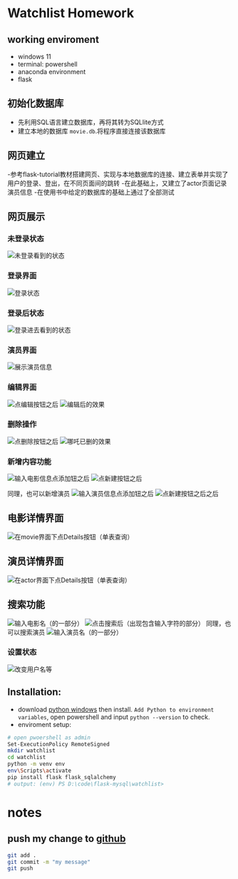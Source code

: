 
# Watchlist Homework
## working enviroment
- windows 11
- terminal: powershell
- anaconda environment
- flask

## 初始化数据库
- 先利用SQL语言建立数据库，再将其转为SQLlite方式
- 建立本地的数据库 `movie.db`.将程序直接连接该数据库

## 网页建立
-参考flask-tutorial教材搭建网页、实现与本地数据库的连接、建立表单并实现了用户的登录、登出，在不同页面间的跳转
-在此基础上，又建立了actor页面记录演员信息
-在使用书中给定的数据库的基础上通过了全部测试

## 网页展示

### 未登录状态
![未登录看到的状态](./screenshots/logout.png)

### 登录界面
![登录状态](./screenshots/login.png)

### 登录后状态
![登录进去看到的状态](./screenshots/login_state.png)

### 演员界面
![展示演员信息](./screenshots/actor_state.png)

### 编辑界面
![点编辑按钮之后](./screenshots/edit1.png)
![编辑后的效果](./screenshots/edit2.png)

### 删除操作
![点删除按钮之后](./screenshots/delete.png)
![哪吒已删的效果](./screenshots/delete2.png)

### 新增内容功能
![输入电影信息点添加钮之后](./screenshots/add1.png)
![点新建按钮之后](./screenshots/add2.png)

同理，也可以新增演员
![输入演员信息点添加钮之后](./screenshots/add_acotr1.png)
![点新建按钮之后之后](./screenshots/add_acotr2.png)
## 电影详情界面
![在movie界面下点Details按钮（单表查询）](./screenshots/movie_details.png)

## 演员详情界面
![在actor界面下点Details按钮（单表查询）](./screenshots/actor_details.png)

## 搜索功能
![输入电影名（的一部分）](./screenshots/search1.png)
![点击搜索后（出现包含输入字符的部分）](./screenshots/search2.png)
同理，也可以搜索演员
![输入演员名（的一部分）](./screenshots/search_actor1.png)
### 设置状态
![改变用户名等](./screenshots/settings.png)


## Installation:
- download [python windows](https://www.python.org/ftp/python/3.12.0/python-3.12.0-amd64.exe) then install. `Add Python to environment variables`, open powershell and input `python --version` to check.
- enviroment setup:
```bash
# open pwoershell as admin
Set-ExecutionPolicy RemoteSigned
mkdir watchlist
cd watchlist
python -m venv env
env\Scripts\activate
pip install flask flask_sqlalchemy
# output: (env) PS D:\code\flask-mysql\watchlist>
```

# notes
## push my change to [github](https://github.com/2021201554zqy/RucMovie)
```bash
git add .
git commit -m "my message"
git push
```